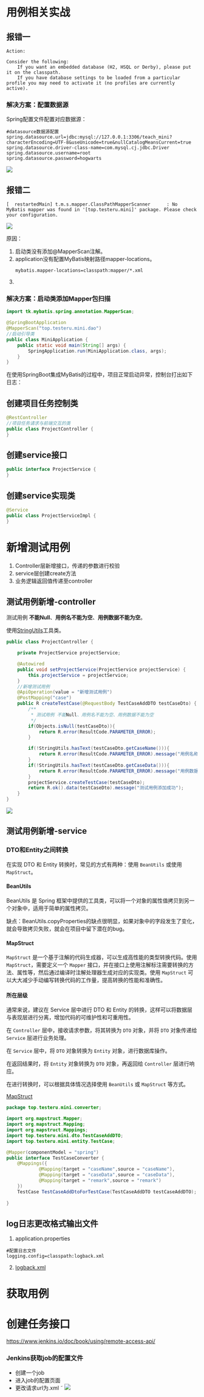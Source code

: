 # 用例相关实战

## 报错一
```
Action:

Consider the following:
	If you want an embedded database (H2, HSQL or Derby), please put it on the classpath.
	If you have database settings to be loaded from a particular profile you may need to activate it (no profiles are currently active).
```
### 解决方案：配置数据源

Spring配置文件配置对应数据源：

```
#datasource数据源配置
spring.datasource.url=jdbc:mysql://127.0.0.1:3306/teach_mini?characterEncoding=UTF-8&useUnicode=true&nullCatalogMeansCurrent=true
spring.datasource.driver-class-name=com.mysql.cj.jdbc.Driver
spring.datasource.username=root
spring.datasource.password=hogwarts
```

![](https://cdn.jsdelivr.net/gh/TesterDevSoul/blog_pic/springboot/20230328143835.png)

## 报错二

```
[  restartedMain] t.m.s.mapper.ClassPathMapperScanner      : No MyBatis mapper was found in '[top.testeru.mini]' package. Please check your configuration.

```

![](https://cdn.jsdelivr.net/gh/TesterDevSoul/blog_pic/springboot/20230328144348.png)

原因：
1. 启动类没有添加@MapperScan注解。
2. application没有配置MyBatis映射路径mapper-locations。
    ```
    mybatis.mapper-locations=classpath:mapper/*.xml
    ```
3. 

### 解决方案：启动类添加Mapper包扫描

```java
import tk.mybatis.spring.annotation.MapperScan;

@SpringBootApplication
@MapperScan("top.testeru.mini.dao")
//启动引导类
public class MiniApplication {
    public static void main(String[] args) {
        SpringApplication.run(MiniApplication.class, args);
    }
}
```

在使用SpringBoot集成MyBatis的过程中，项目正常启动异常，控制台打出如下日志：



## 创建项目任务控制类

```java
@RestController
//项目任务请求与前端交互的类
public class ProjectController {
}
```

## 创建service接口
```java
public interface ProjectService {
}
```
## 创建service实现类
```java
@Service
public class ProjectServiceImpl {
}
```

# 新增测试用例
1. Controller层新增接口，传递的参数进行校验
2. service层创建create方法
3. 业务逻辑返回值传递至controller


## 测试用例新增-controller

测试用例 **不能Null**、**用例名不能为空**、**用例数据不能为空**。

使用[StringUtils](StringUtils.md)工具类。

```java
public class ProjectController {

    private ProjectService projectService;

    @Autowired
    public void setProjectService(ProjectService projectService) {
        this.projectService = projectService;
    }
    //新增测试用例
    @ApiOperation(value = "新增测试用例")
    @PostMapping("case")
    public R createTestCase(@RequestBody TestCaseAddDTO testCaseDto) {
        /**
         * 测试用例 不能Null、用例名不能为空、用例数据不能为空
         */
        if(Objects.isNull(testCaseDto)){
            return R.error(ResultCode.PARAMETER_ERROR);
        }

        if(!StringUtils.hasText(testCaseDto.getCaseName())){
            return R.error(ResultCode.PARAMETER_ERROR).message("用例名称不能为空");
        }
        if(!StringUtils.hasText(testCaseDto.getCaseData())){
            return R.error(ResultCode.PARAMETER_ERROR).message("用例数据不能为空");
        }
        projectService.createTestCase(testCaseDto);
        return R.ok().data(testCaseDto).message("测试用例添加成功");
    }
}

```
![](https://cdn.jsdelivr.net/gh/TesterDevSoul/blog_pic/springboot/20230328151555.png)


## 测试用例新增-service


### DTO和Entity之间转换

在实现 DTO 和 Entity 转换时，常见的方式有两种：使用 `BeanUtils` 或使用 `MapStruct`。

#### BeanUtils

BeanUtils 是 Spring 框架中提供的工具类，可以将一个对象的属性值拷贝到另一个对象中，适用于简单的属性拷贝。

缺点：BeanUtils.copyProperties的缺点很明显，如果对象中的字段发生了变化，就会导致拷贝失败，就会在项目中留下潜在的bug。

#### MapStruct

`MapStruct` 是一个基于注解的代码生成器，可以生成高性能的类型转换代码。使用 `MapStruct`，需要定义一个 `Mapper` 接口，并在接口上使用注解标注需要转换的方法、属性等，然后通过编译时注解处理器生成对应的实现类。使用 `MapStruct` 可以大大减少手动编写转换代码的工作量，提高转换的性能和准确性。

#### 所在层级

通常来说，建议在 Service 层中进行 DTO 和 Entity 的转换，这样可以将数据层与表现层进行分离，增加代码的可维护性和可重用性。

在 `Controller` 层中，接收请求参数，将其转换为 `DTO` 对象，并将 `DTO` 对象传递给 `Service` 层进行业务处理。

在 `Service` 层中，将 `DTO` 对象转换为 `Entity` 对象，进行数据库操作。

在返回结果时，将 `Entity` 对象转换为 `DTO` 对象，再返回给 `Controller` 层进行响应。


在进行转换时，可以根据具体情况选择使用 `BeanUtils` 或 `MapStruct` 等方式。

[MapStruct](MapStruct.md)

```java
package top.testeru.mini.converter;

import org.mapstruct.Mapper;
import org.mapstruct.Mapping;
import org.mapstruct.Mappings;
import top.testeru.mini.dto.TestCaseAddDTO;
import top.testeru.mini.entity.TestCase;

@Mapper(componentModel = "spring")
public interface TestCaseConverter {
    @Mappings({
            @Mapping(target = "caseName",source = "caseName"),
            @Mapping(target = "caseData",source = "caseData"),
            @Mapping(target = "remark",source = "remark")
    })
    TestCase TestCaseAddDtoForTestCase(TestCaseAddDTO testCaseAddDTO);
    
}
```

## log日志更改格式输出文件
1. application.properties
```
#配置日志文件
logging.config=classpath:logback.xml
```
2. [logback.xml](logback.xml)


# 获取用例


# 创建任务接口




https://www.jenkins.io/doc/book/using/remote-access-api/




### Jenkins获取job的配置文件
- 创建一个job
- 进入job的配置页面
- 更改请求url为.xml
  ˜
![](https://cdn.jsdelivr.net/gh/TesterDevSoul/blog_pic/springboot/20230329160154.png)